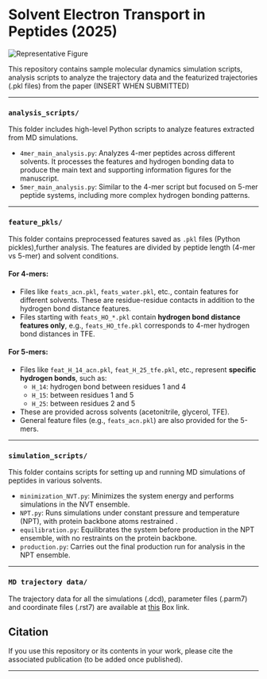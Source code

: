 # Solvent Electron Transport in Peptides (2025)

![Representative Figure](figures/fig1.jpg)

This repository contains sample molecular dynamics simulation scripts, analysis scripts to analyze the trajectory data and the featurized trajectories (.pkl files) from the paper (INSERT WHEN SUBMITTED)

---

### `analysis_scripts/`

This folder includes high-level Python scripts to analyze features extracted from MD simulations.

- `4mer_main_analysis.py`: Analyzes 4-mer peptides across different solvents. It processes the features and hydrogen bonding data to produce the main text and supporting information figures for the manuscript.
- `5mer_main_analysis.py`: Similar to the 4-mer script but focused on 5-mer peptide systems, including more complex hydrogen bonding patterns.

---

### `feature_pkls/`

This folder contains preprocessed features saved as `.pkl` files (Python pickles),further analysis. The features are divided by peptide length (4-mer vs 5-mer) and solvent conditions.

#### For 4-mers:
- Files like `feats_acn.pkl`, `feats_water.pkl`, etc., contain features for different solvents. These are residue-residue contacts in addition to the hydrogen bond distance features.
- Files starting with `feats_HO_*.pkl` contain **hydrogen bond distance features only**, e.g., `feats_HO_tfe.pkl` corresponds to 4-mer hydrogen bond distances in TFE.

#### For 5-mers:
- Files like `feat_H_14_acn.pkl`, `feat_H_25_tfe.pkl`, etc., represent **specific hydrogen bonds**, such as:
  - `H_14`: hydrogen bond between residues 1 and 4
  - `H_15`: between residues 1 and 5
  - `H_25`: between residues 2 and 5
- These are provided across solvents (acetonitrile, glycerol, TFE).
- General feature files (e.g., `feats_acn.pkl`) are also provided for the 5-mers.

---

### `simulation_scripts/`

This folder contains scripts for setting up and running MD simulations of peptides in various solvents.

- `minimization_NVT.py`: Minimizes the system energy and performs simulations in the NVT ensemble.
- `NPT.py`: Runs simulations under constant pressure and temperature (NPT), with protein backbone atoms restrained .
- `equilibration.py`: Equilibrates the system before production in the NPT ensemble, with no restraints on the protein backbone.
- `production.py`: Carries out the final production run for analysis in the NPT ensemble.

---

### `MD trajectory data/`

The trajectory data for all the simulations (.dcd), parameter files (.parm7) and coordinate files (.rst7) are available at [this](https://uofi.box.com/s/hrvcng2v0fg2k6uitfpih5pm1us39mlp) Box link.


## Citation

If you use this repository or its contents in your work, please cite the associated publication (to be added once published).

---

